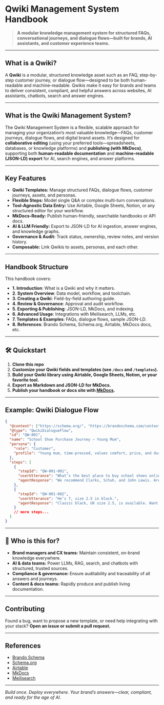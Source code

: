 # Qwiki Management System Handbook

> **A modular knowledge management system for structured FAQs, conversational journeys, and dialogue flows—built for brands, AI assistants, and customer experience teams.**

---

## What is a Qwiki?

A **Qwiki** is a modular, structured knowledge asset such as an FAQ, step-by-step customer journey, or dialogue flow—designed to be both human-readable and machine-readable.
Qwikis make it easy for brands and teams to deliver consistent, compliant, and helpful answers across websites, AI assistants, chatbots, search and answer engines.

---

## What is the Qwiki Management System?

The Qwiki Management System is a flexible, scalable approach for managing your organization’s most valuable knowledge—FAQs, customer journeys, dialogue flows, and digital brand assets.
It’s designed for **collaborative editing** (using your preferred tools—spreadsheets, databases, or knowledge platforms) and **publishing (with MkDocs)**, supporting both **human-readable documentation** and **machine-readable (JSON-LD) export** for AI, search engines, and answer platforms.

---

## Key Features

* **Qwiki Templates:** Manage structured FAQs, dialogue flows, customer journeys, assets, and personas.
* **Flexible Steps:** Model single Q\&A or complex multi-turn conversations.
* **Tool-Agnostic Data Entry:** Use Airtable, Google Sheets, Notion, or any structured editor for your workflow.
* **MkDocs-Ready:** Publish human-friendly, searchable handbooks or API docs.
* **AI & LLM Friendly:** Export to JSON-LD for AI ingestion, answer engines, and knowledge graphs.
* **Governance & Audit:** Track status, ownership, review notes, and version history.
* **Composable:** Link Qwikis to assets, personas, and each other.

---

## Handbook Structure

This handbook covers:

* **1. Introduction**: What is a Qwiki and why it matters.
* **2. System Overview**: Data model, workflow, and toolchain.
* **3. Creating a Qwiki**: Field-by-field authoring guide.
* **4. Review & Governance**: Approval and audit workflow.
* **5. Exporting & Publishing**: JSON-LD, MkDocs, and indexing.
* **6. Advanced Usage**: Integrations with Meilisearch, LLMs, etc.
* **7. Templates & Examples**: FAQs, dialogue flows, sample JSON-LD.
* **8. References**: Brando Schema, Schema.org, Airtable, MkDocs docs, etc.

---

## 🛠️ Quickstart

1. **Clone this repo**
2. **Customize your Qwiki fields and templates (see `/docs` and `/templates`).**
3. **Build your Qwiki library using Airtable, Google Sheets, Notion, or your favorite tool.**
4. **Export as Markdown and JSON-LD for MkDocs.**
5. **Publish your handbook or docs site with [MkDocs](https://www.mkdocs.org/).**

---

## Example: Qwiki Dialogue Flow

```json
{
  "@context": ["https://schema.org/", "https://brandoschema.com/context.jsonld"],
  "@type": "QwikiDialogueFlow",
  "id": "QW-001",
  "name": "School Shoe Purchase Journey – Young Mum",
  "persona": {
    "role": "Customer",
    "profile": "Young mum, time-pressed, values comfort, price, and durability for her 7-year-old son"
  },
  "steps": [
    {
      "stepId": "QW-001-001",
      "userUtterance": "What’s the best place to buy school shoes online?",
      "agentResponse": "We recommend Clarks, Schuh, and John Lewis. Are you looking for a specific size or style?"
    },
    {
      "stepId": "QW-001-002",
      "userUtterance": "He’s 7, size 2.5 in black.",
      "agentResponse": "Classic black, UK size 2.5, is available. Want to know about free returns or see parent reviews?"
    }
    // more steps...
  ]
}
```

---

## 👥 Who is this for?

* **Brand managers and CX teams:** Maintain consistent, on-brand knowledge everywhere.
* **AI & data teams:** Power LLMs, RAG, search, and chatbots with structured, trusted sources.
* **Compliance & governance:** Ensure auditability and traceability of all answers and journeys.
* **Content & docs teams:** Rapidly produce and publish living documentation.

---

## Contributing

Found a bug, want to propose a new template, or need help integrating with your stack?
**Open an issue or submit a pull request.**

---

## References

* [Brando Schema](https://brandoschema.com/)
* [Schema.org](https://schema.org/)
* [Airtable](https://airtable.com/)
* [MkDocs](https://www.mkdocs.org/)
* [Meilisearch](https://www.meilisearch.com/)

---

*Build once. Deploy everywhere.
Your brand’s answers—clear, compliant, and ready for the age of AI.*
